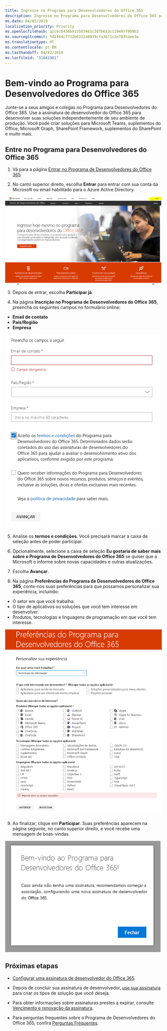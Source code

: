 ```yaml
---
title: Ingresse no Programa para Desenvolvedores do Office 365
description: Ingresse no Programa para Desenvolvedores do Office 365 para desenvolver soluções do Office 365 independentemente de seu ambiente de produção.
ms.date: 04/01/2019
localization_priority: Priority
ms.openlocfilehash: a2c6c6436b915503463c30fb613c11949770b9b2
ms.sourcegitcommit: 5d2444c7732b0312a8939cfa3671c3e7835aee3e
ms.translationtype: HT
ms.contentlocale: pt-BR
ms.lasthandoff: 04/02/2019
ms.locfileid: "31041981"
---
```

# <a name="welcome-to-the-office-365-developer-program"></a>Bem-vindo ao Programa para Desenvolvedores do Office 365

Junte-se a seus amigos e colegas no Programa para Desenvolvedores do Office 365. Use a assinatura de desenvolvedor do Office 365 para desenvolver suas soluções independentemente de seu ambiente de produção. Você pode criar soluções para Microsoft Teams, suplementos do Office, Microsoft Graph, SharePoint Framework, suplementos do SharePoint e muito mais.

## <a name="join-the-office-365-developer-program"></a>Entre no Programa para Desenvolvedores do Office 365

1. Vá para a página [Entrar no Programa de Desenvolvedores do Office 365](https://developer.microsoft.com/office/dev-program). 

2. No canto superior direito, escolha **Entrar** para entrar com sua conta da Microsoft ou email habilitado para o Azure Active Directory. 

  <img alt="Join the Office 365 Developer Program Sign-in" src="images/0-sign-in-page.png" width="700">

3. Depois de entrar, escolha **Participar já**.

4. Na página **Inscrição no Programa de Desenvolvedores do Office 365**, preencha os seguintes campos no formulário online:

  - **Email de contato**
  - **País/Região**
  - **Empresa**

  <img alt="Join the Office 365 Developer Program form" src="images/1-welcome-page.png" width="500">

5. Analise os **termos e condições**. Você precisará marcar a caixa de seleção antes de poder participar.

6. Opcionalmente, selecione a caixa de seleção **Eu gostaria de saber mais sobre o Programa de Desenvolvedores do Office 365** se quiser que a Microsoft o informe sobre novas capacidades e outras atualizações. 

7. Escolha **Avançar**.

8. Na página **Preferências do Programa de Desenvolvedores do Office 365**, conte-nos suas preferências para que possamos personalizar sua experiência, incluindo:

  - O setor em que você trabalha.
  - O tipo de aplicativos ou soluções que você tem interesse em desenvolver.
  - Produtos, tecnologias e linguagens de programação em que você tem interesse.

  <img alt="Choose program preferences" src="images/2-preferences-page.png" width="600">

9. Ao finalizar, clique em **Participar**. Suas preferências aparecem na página seguinte, no canto superior direito, e você recebe uma mensagem de boas-vindas.

  <img alt="Welcome message" src="images/3-welcome-popup.png" width="500">


## <a name="next-steps"></a>Próximas etapas

- [Configurar uma assinatura de desenvolvedor do Office 365](office-365-developer-program-get-started.md). 

- Depois de concluir sua assinatura de desenvolvedor, [use sua assinatura](build-office-365-solutions.md) para criar os tipos de solução que você deseja.

- Para obter informações sobre assinaturas prestes a expirar, consulte [Vencimento e renovação da assinatura](subscription-expiration-and-renewal.md).

- Para perguntas frequentes sobre o Programa de Desenvolvedores do Office 365, confira [Perguntas Frequentes](office-365-developer-program-faq.md).



